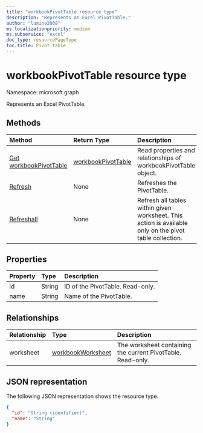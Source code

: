 ```yaml
---
title: "workbookPivotTable resource type"
description: "Represents an Excel PivotTable."
author: "lumine2008"
ms.localizationpriority: medium
ms.subservice: "excel"
doc_type: resourcePageType
toc.title: Pivot table
---
```


# workbookPivotTable resource type

Namespace: microsoft.graph

Represents an Excel PivotTable.

## Methods

| Method		   | Return Type	|Description|
|:---------------|:--------|:----------|
|[Get workbookPivotTable](../api/workbookpivottable-get.md) | [workbookPivotTable](workbookpivottable.md) |Read properties and relationships of workbookPivotTable object.|
|[Refresh](../api/workbookpivottable-refresh.md)|None|Refreshes the PivotTable.	|
|[Refreshall](../api/workbookpivottable-refreshall.md)|None|Refresh all tables within given worksheet. This action is available only on the pivot table collection.|

## Properties
| Property	   | Type	|Description|
|:---------------|:--------|:----------|
|id|String| ID of the PivotTable.	Read-only.|
|name|String|Name of the PivotTable.	|

## Relationships
| Relationship | Type	|Description|
|:---------------|:--------|:----------|
|worksheet|[workbookWorksheet](workbookworksheet.md)| The worksheet containing the current PivotTable. Read-only.	|

## JSON representation
The following JSON representation shows the resource type.

<!-- {
  "blockType": "resource",
  "baseType": "microsoft.graph.entity",
  "optionalProperties": [

  ],
  "@odata.type": "microsoft.graph.workbookPivotTable"
}-->

```json
{
  "id": "String (identifier)",
  "name": "String"
}

```

